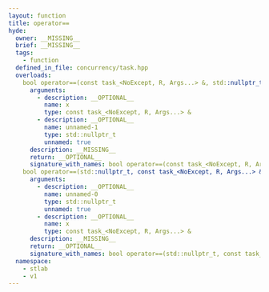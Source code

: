 ```yaml
---
layout: function
title: operator==
hyde:
  owner: __MISSING__
  brief: __MISSING__
  tags:
    - function
  defined_in_file: concurrency/task.hpp
  overloads:
    bool operator==(const task_<NoExcept, R, Args...> &, std::nullptr_t):
      arguments:
        - description: __OPTIONAL__
          name: x
          type: const task_<NoExcept, R, Args...> &
        - description: __OPTIONAL__
          name: unnamed-1
          type: std::nullptr_t
          unnamed: true
      description: __MISSING__
      return: __OPTIONAL__
      signature_with_names: bool operator==(const task_<NoExcept, R, Args...> & x, std::nullptr_t)
    bool operator==(std::nullptr_t, const task_<NoExcept, R, Args...> &):
      arguments:
        - description: __OPTIONAL__
          name: unnamed-0
          type: std::nullptr_t
          unnamed: true
        - description: __OPTIONAL__
          name: x
          type: const task_<NoExcept, R, Args...> &
      description: __MISSING__
      return: __OPTIONAL__
      signature_with_names: bool operator==(std::nullptr_t, const task_<NoExcept, R, Args...> & x)
  namespace:
    - stlab
    - v1
---
```

